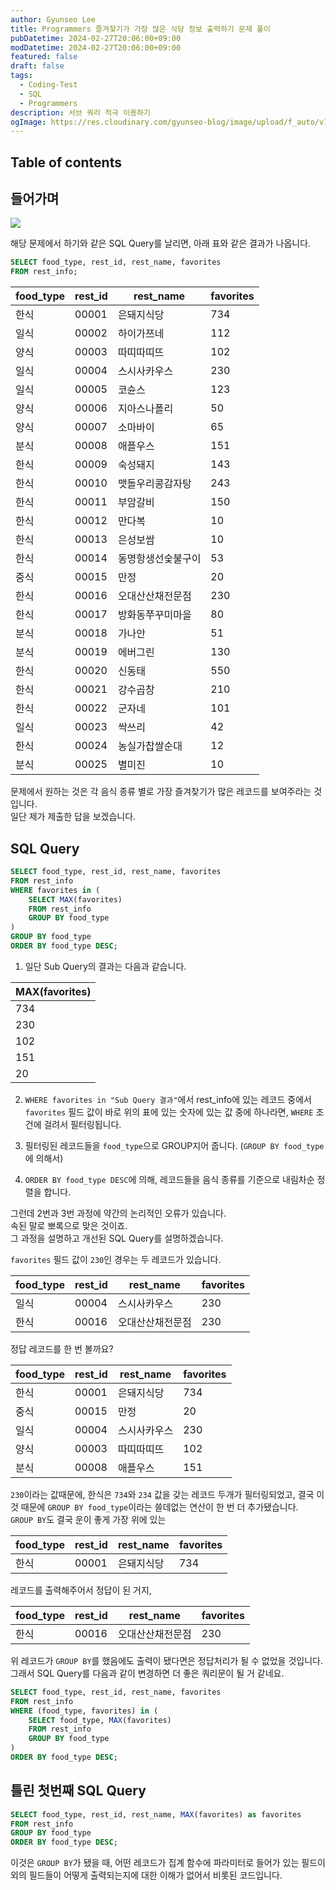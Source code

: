 ```yaml
---
author: Gyunseo Lee
title: Programmers 즐겨찾기가 가장 많은 식당 정보 출력하기 문제 풀이
pubDatetime: 2024-02-27T20:06:00+09:00
modDatetime: 2024-02-27T20:06:00+09:00
featured: false
draft: false
tags:
  - Coding-Test
  - SQL
  - Programmers
description: 서브 쿼리 적극 이용하기
ogImage: https://res.cloudinary.com/gyunseo-blog/image/upload/f_auto/v1709300745/image_jmhaka.png
---
```


## Table of contents

## 들어가며

![](https://res.cloudinary.com/gyunseo-blog/image/upload/f_auto/v1709300745/image_jmhaka.png)

해당 문제에서 하기와 같은 SQL Query를 날리면, 아래 표와 같은 결과가 나옵니다.

```sql
SELECT food_type, rest_id, rest_name, favorites
FROM rest_info;
```

| food_type | rest_id | rest_name          | favorites |
| --------- | ------- | ------------------ | --------- |
| 한식      | 00001   | 은돼지식당         | 734       |
| 일식      | 00002   | 하이가쯔네         | 112       |
| 양식      | 00003   | 따띠따띠뜨         | 102       |
| 일식      | 00004   | 스시사카우스       | 230       |
| 일식      | 00005   | 코슌스             | 123       |
| 양식      | 00006   | 지아스나폴리       | 50        |
| 양식      | 00007   | 소마바이           | 65        |
| 분식      | 00008   | 애플우스           | 151       |
| 한식      | 00009   | 숙성돼지           | 143       |
| 한식      | 00010   | 맷돌우리콩감자탕   | 243       |
| 한식      | 00011   | 부암갈비           | 150       |
| 한식      | 00012   | 만다복             | 10        |
| 한식      | 00013   | 은성보쌈           | 10        |
| 한식      | 00014   | 동명항생선숯불구이 | 53        |
| 중식      | 00015   | 만정               | 20        |
| 한식      | 00016   | 오대산산채전문점   | 230       |
| 한식      | 00017   | 방화동쭈꾸미마을   | 80        |
| 분식      | 00018   | 가나안             | 51        |
| 분식      | 00019   | 에버그린           | 130       |
| 한식      | 00020   | 신동태             | 550       |
| 한식      | 00021   | 강수곱창           | 210       |
| 한식      | 00022   | 군자네             | 101       |
| 일식      | 00023   | 싹쓰리             | 42        |
| 한식      | 00024   | 농실가찹쌀순대     | 12        |
| 분식      | 00025   | 별미진             | 10        |

문제에서 원하는 것은 각 음식 종류 별로 가장 즐겨찾기가 많은 레코드를 보여주라는 것입니다.  
일단 제가 제출한 답을 보겠습니다.

## SQL Query

```sql
SELECT food_type, rest_id, rest_name, favorites
FROM rest_info
WHERE favorites in (
    SELECT MAX(favorites)
    FROM rest_info
    GROUP BY food_type
)
GROUP BY food_type
ORDER BY food_type DESC;
```

1. 일단 Sub Query의 결과는 다음과 같습니다.

| MAX(favorites) |
| -------------- |
| 734            |
| 230            |
| 102            |
| 151            |
| 20             |

2. `WHERE favorites in "Sub Query 결과"`에서 rest_info에 있는 레코드 중에서 `favorites` 필드 값이 바로 위의 표에 있는 숫자에 있는 값 중에 하나라면, `WHERE` 조건에 걸려서 필터링됩니다.

3. 필터링된 레코드들을 `food_type`으로 GROUP지어 줍니다. (`GROUP BY food_type`에 의해서)

4. `ORDER BY food_type DESC`에 의해, 레코드들을 음식 종류를 기준으로 내림차순 정렬을 합니다.

그런데 2번과 3번 과정에 약간의 논리적인 오류가 있습니다.  
속된 말로 뽀록으로 맞은 것이죠.  
그 과정을 설명하고 개선된 SQL Query를 설명하겠습니다.

`favorites` 필드 값이 `230`인 경우는 두 레코드가 있습니다.

| food_type | rest_id | rest_name        | favorites |
| --------- | ------- | ---------------- | --------- |
| 일식      | 00004   | 스시사카우스     | 230       |
| 한식      | 00016   | 오대산산채전문점 | 230       |

정답 레코드를 한 번 볼까요?

| food_type | rest_id | rest_name    | favorites |
| --------- | ------- | ------------ | --------- |
| 한식      | 00001   | 은돼지식당   | 734       |
| 중식      | 00015   | 만정         | 20        |
| 일식      | 00004   | 스시사카우스 | 230       |
| 양식      | 00003   | 따띠따띠뜨   | 102       |
| 분식      | 00008   | 애플우스     | 151       |

`230`이라는 값때문에, 한식은 `734`와 `234` 값을 갖는 레코드 두개가 필터링되었고, 결국 이것 때문에 `GROUP BY food_type`이라는 쓸데없는 연산이 한 번 더 추가됐습니다.  
`GROUP BY`도 결국 운이 좋게 가장 위에 있는

| food_type | rest_id | rest_name  | favorites |
| --------- | ------- | ---------- | --------- |
| 한식      | 00001   | 은돼지식당 | 734       |

레코드를 출력해주어서 정답이 된 거지,

| food_type | rest_id | rest_name        | favorites |
| --------- | ------- | ---------------- | --------- |
| 한식      | 00016   | 오대산산채전문점 | 230       |

위 레코드가 `GROUP BY`를 했음에도 출력이 됐다면은 정답처리가 될 수 없었을 것입니다.
그래서 SQL Query를 다음과 같이 변경하면 더 좋은 쿼리문이 될 거 같네요.

```sql
SELECT food_type, rest_id, rest_name, favorites
FROM rest_info
WHERE (food_type, favorites) in (
    SELECT food_type, MAX(favorites)
    FROM rest_info
    GROUP BY food_type
)
ORDER BY food_type DESC;
```

## 틀린 첫번째 SQL Query

```sql
SELECT food_type, rest_id, rest_name, MAX(favorites) as favorites
FROM rest_info
GROUP BY food_type
ORDER BY food_type DESC;
```

이것은 `GROUP BY`가 됐을 때, 어떤 레코드가 집계 함수에 파라미터로 들어가 있는 필드이외의 필드들이 어떻게 출력되는지에 대한 이해가 없어서 비롯된 코드입니다.
